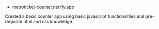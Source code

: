  * metroticket-counter.netlify.app


Created a basic counter app using basic javascript functionalities and pre-requisite html and css knowledge
